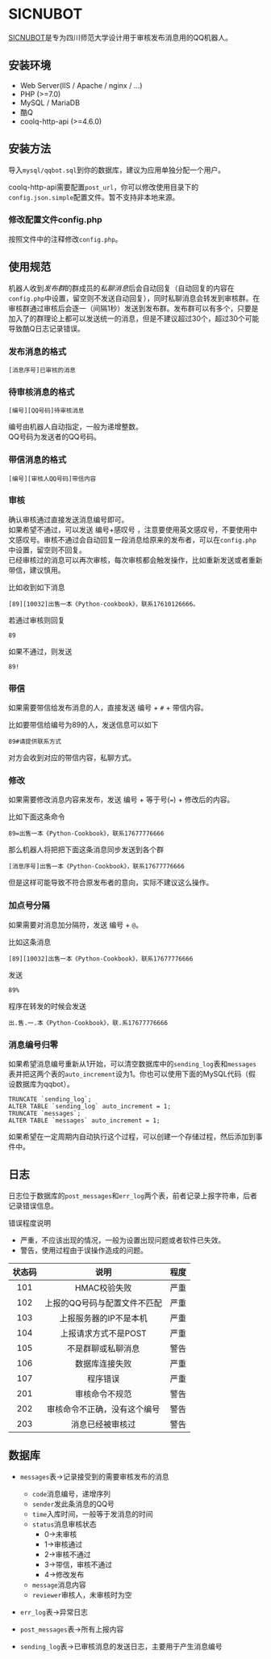 # SICNUBOT

[SICNUBOT](https://github.com/mrthanlon/SICNUBOT)是专为四川师范大学设计用于审核发布消息用的QQ机器人。

## 安装环境

- Web Server(IIS / Apache / nginx / ...)
- PHP (>=7.0)
- MySQL / MariaDB
- 酷Q
- coolq-http-api (>=4.6.0)

## 安装方法

导入`mysql/qqbot.sql`到你的数据库，建议为应用单独分配一个用户。  

coolq-http-api需要配置`post_url`，你可以修改使用目录下的`config.json.simple`配置文件。暂不支持非本地来源。

### 修改配置文件config.php

按照文件中的注释修改`config.php`。

## 使用规范

机器人收到*发布群*的群成员的*私聊消息*后会自动回复（自动回复的内容在`config.php`中设置，留空则不发送自动回复），同时私聊消息会转发到审核群。在审核群通过审核后会逐一（间隔1秒）发送到发布群。发布群可以有多个，只要是加入了的群理论上都可以发送统一的消息，但是不建议超过30个，超过30个可能导致酷Q日志记录错误。

### 发布消息的格式

```
[消息序号]已审核的消息
```

### 待审核消息的格式

```
[编号][QQ号码]待审核消息
```

编号由机器人自动指定，一般为递增整数。  
QQ号码为发送者的QQ号码。  

### 带信消息的格式

```
[编号][审核人QQ号码]带信内容
```

### 审核

确认审核通过直接发送消息编号即可。  
如果希望不通过，可以发送 编号+感叹号 ，注意要使用英文感叹号，不要使用中文感叹号。审核不通过会自动回复一段消息给原来的发布者，可以在`config.php`中设置，留空则不回复。  
已经审核过的消息可以再次审核，每次审核都会触发操作，比如重新发送或者重新带信，建议慎用。

比如收到如下消息

```
[89][10032]出售一本《Python-cookbook》，联系17610126666。
```

若通过审核则回复

```
89
```

如果不通过，则发送

```
89!
```

### 带信

如果需要带信给发布消息的人，直接发送 编号 + `#` + 带信内容。

比如要带信给编号为89的人，发送信息可以如下

```
89#请提供联系方式
```

对方会收到对应的带信内容，私聊方式。

### 修改

如果需要修改消息内容来发布，发送 编号 + 等于号(`=`) + 修改后的内容。

比如下面这条命令

```
89=出售一本《Python-Cookbook》，联系17677776666
```

那么机器人将把把下面这条消息同步发送到各个群

```
[消息序号]出售一本《Python-Cookbook》，联系17677776666
```

但是这样可能导致不符合原发布者的意向，实际不建议这么操作。

### 加点号分隔

如果需要对消息加分隔符，发送 编号 + `@`。

比如这条消息

```
[89][10032]出售一本《Python-Cookbook》，联系17677776666
```

发送

```
89%
```

程序在转发的时候会发送

```
出.售.一.本《Python-Cookbook》，联.系17677776666
```

### 消息编号归零

如果希望消息编号重新从1开始，可以清空数据库中的`sending_log`表和`messages`表并把这两个表的`auto_increment`设为1。你也可以使用下面的MySQL代码（假设数据库为qqbot）。

```mysql
TRUNCATE `sending_log`;
ALTER TABLE `sending_log` auto_increment = 1;
TRUNCATE `messages`;
ALTER TABLE `messages` auto_increment = 1;
```

如果希望在一定周期内自动执行这个过程，可以创建一个存储过程，然后添加到事件中。

## 日志

日志位于数据库的`post_messages`和`err_log`两个表，前者记录上报字符串，后者记录错误信息。

错误程度说明

- 严重，不应该出现的情况，一般为设置出现问题或者软件已失效。
- 警告，使用过程由于误操作造成的问题。

| 状态码 |             说明             | 程度 |
| :----: | :--------------------------: | :--: |
|  101   |         HMAC校验失败         | 严重 |
|  102   | 上报的QQ号码与配置文件不匹配 | 严重 |
|  103   |    上报服务器的IP不是本机    | 严重 |
|  104   |     上报请求方式不是POST     | 严重 |
|  105   |      不是群聊或私聊消息      | 警告 |
|  106   |        数据库连接失败        | 严重 |
|  107   |           程序错误           | 严重 |
|  201   |        审核命令不规范        | 警告 |
|  202   | 审核命令不正确，没有这个编号 | 警告 |
|  203   |       消息已经被审核过       | 警告 |

## 数据库

- `messages`表->记录接受到的需要审核发布的消息
  - `code`消息编号，递增序列
  - `sender`发此条消息的QQ号
  - `time`入库时间，一般等于发消息的时间
  - `status`消息审核状态
    - 0->未审核
    - 1->审核通过
    - 2->审核不通过
    - 3->带信，审核不通过
    - 4->修改发布
  - `message`消息内容
  - `reviewer`审核人，未审核时为空

- `err_log`表->异常日志
- `post_messages`表->所有上报内容
- `sending_log`表->已审核消息的发送日志，主要用于产生消息编号